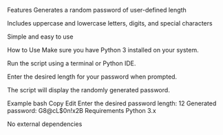 Features
Generates a random password of user-defined length

Includes uppercase and lowercase letters, digits, and special characters

Simple and easy to use

How to Use
Make sure you have Python 3 installed on your system.

Run the script using a terminal or Python IDE.

Enter the desired length for your password when prompted.

The script will display the randomly generated password.

Example
bash
Copy
Edit
Enter the desired password length: 12
Generated password: G8@cL$0n!x2B
Requirements
Python 3.x

No external dependencies

